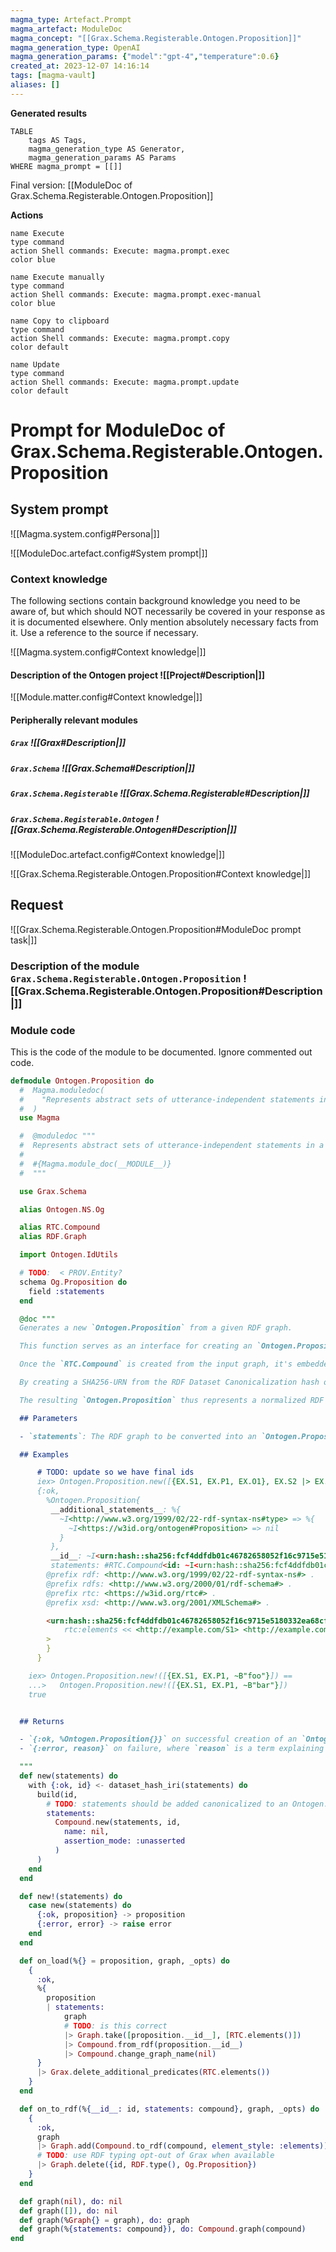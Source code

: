 ```yaml
---
magma_type: Artefact.Prompt
magma_artefact: ModuleDoc
magma_concept: "[[Grax.Schema.Registerable.Ontogen.Proposition]]"
magma_generation_type: OpenAI
magma_generation_params: {"model":"gpt-4","temperature":0.6}
created_at: 2023-12-07 14:16:14
tags: [magma-vault]
aliases: []
---
```


**Generated results**

```dataview
TABLE
	tags AS Tags,
	magma_generation_type AS Generator,
	magma_generation_params AS Params
WHERE magma_prompt = [[]]
```

Final version: [[ModuleDoc of Grax.Schema.Registerable.Ontogen.Proposition]]

**Actions**

```button
name Execute
type command
action Shell commands: Execute: magma.prompt.exec
color blue
```
```button
name Execute manually
type command
action Shell commands: Execute: magma.prompt.exec-manual
color blue
```
```button
name Copy to clipboard
type command
action Shell commands: Execute: magma.prompt.copy
color default
```
```button
name Update
type command
action Shell commands: Execute: magma.prompt.update
color default
```

# Prompt for ModuleDoc of Grax.Schema.Registerable.Ontogen.Proposition

## System prompt

![[Magma.system.config#Persona|]]

![[ModuleDoc.artefact.config#System prompt|]]

### Context knowledge

The following sections contain background knowledge you need to be aware of, but which should NOT necessarily be covered in your response as it is documented elsewhere. Only mention absolutely necessary facts from it. Use a reference to the source if necessary.

![[Magma.system.config#Context knowledge|]]

#### Description of the Ontogen project ![[Project#Description|]]

![[Module.matter.config#Context knowledge|]]

#### Peripherally relevant modules

##### `Grax` ![[Grax#Description|]]

##### `Grax.Schema` ![[Grax.Schema#Description|]]

##### `Grax.Schema.Registerable` ![[Grax.Schema.Registerable#Description|]]

##### `Grax.Schema.Registerable.Ontogen` ![[Grax.Schema.Registerable.Ontogen#Description|]]

![[ModuleDoc.artefact.config#Context knowledge|]]

![[Grax.Schema.Registerable.Ontogen.Proposition#Context knowledge|]]


## Request

![[Grax.Schema.Registerable.Ontogen.Proposition#ModuleDoc prompt task|]]

### Description of the module `Grax.Schema.Registerable.Ontogen.Proposition` ![[Grax.Schema.Registerable.Ontogen.Proposition#Description|]]

### Module code

This is the code of the module to be documented. Ignore commented out code.

```elixir
defmodule Ontogen.Proposition do
  #  Magma.moduledoc(
  #    "Represents abstract sets of utterance-independent statements in a canonical form and with content-hashed identifiers."
  #  )
  use Magma

  #  @moduledoc """
  #  Represents abstract sets of utterance-independent statements in a canonical form and with content-hashed identifiers.
  #
  #  #{Magma.module_doc(__MODULE__)}
  #  """

  use Grax.Schema

  alias Ontogen.NS.Og

  alias RTC.Compound
  alias RDF.Graph

  import Ontogen.IdUtils

  # TODO:  < PROV.Entity?
  schema Og.Proposition do
    field :statements
  end

  @doc """
  Generates a new `Ontogen.Proposition` from a given RDF graph.

  This function serves as an interface for creating an `Ontogen.Proposition`. It takes an RDF graph as input and wraps it in an `RTC.Compound` internally. This approach provides the benefits of `RTC.Compound` within the `Ontogen.Proposition` structure while ensuring that the unique characteristics of `Ontogen.Proposition` are maintained.

  Once the `RTC.Compound` is created from the input graph, it's embedded into the `Ontogen.Proposition`. This compound represents the same resource - the set of RDF statements - and is identified within the `Ontogen.Proposition` by the `:statements` field.

  By creating a SHA256-URN from the RDF Dataset Canonicalization hash of the graph, a unique identifier is generated for the `Ontogen.Proposition`. This identifier is not only unique but also consistent across different RDF stores for the same set of statements.

  The resulting `Ontogen.Proposition` thus represents a normalized RDF graph with a content-hashed identifier, encapsulating the same RDF statements as the input graph in a format compatible with Ontogen's requirements.

  ## Parameters

  - `statements`: The RDF graph to be converted into an `Ontogen.Proposition`.

  ## Examples

      # TODO: update so we have final ids
      iex> Ontogen.Proposition.new([{EX.S1, EX.P1, EX.O1}, EX.S2 |> EX.p2(EX.O2)])
      {:ok,
        %Ontogen.Proposition{
         __additional_statements__: %{
           ~I<http://www.w3.org/1999/02/22-rdf-syntax-ns#type> => %{
             ~I<https://w3id.org/ontogen#Proposition> => nil
           }
         },
         __id__: ~I<urn:hash::sha256:fcf4ddfdb01c46782658052f16c9715e5180332ea68cf620c2bb131ac894681a>,
         statements: #RTC.Compound<id: ~I<urn:hash::sha256:fcf4ddfdb01c46782658052f16c9715e5180332ea68cf620c2bb131ac894681a>, graph_name: nil
        @prefix rdf: <http://www.w3.org/1999/02/22-rdf-syntax-ns#> .
        @prefix rdfs: <http://www.w3.org/2000/01/rdf-schema#> .
        @prefix rtc: <https://w3id.org/rtc#> .
        @prefix xsd: <http://www.w3.org/2001/XMLSchema#> .

        <urn:hash::sha256:fcf4ddfdb01c46782658052f16c9715e5180332ea68cf620c2bb131ac894681a>
            rtc:elements << <http://example.com/S1> <http://example.com/P1> <http://example.com/O1> >>, << <http://example.com/S2> <http://example.com/p2> <http://example.com/O2> >> .
        >
        }
      }

    iex> Ontogen.Proposition.new!([{EX.S1, EX.P1, ~B"foo"}]) ==
    ...>   Ontogen.Proposition.new!([{EX.S1, EX.P1, ~B"bar"}])
    true


  ## Returns

  - `{:ok, %Ontogen.Proposition{}}` on successful creation of an `Ontogen.Proposition`.
  - `{:error, reason}` on failure, where `reason` is a term explaining why the creation of the `Ontogen.Proposition` failed.

  """
  def new(statements) do
    with {:ok, id} <- dataset_hash_iri(statements) do
      build(id,
        # TODO: statements should be added canonicalized to an Ontogen.Proposition
        statements:
          Compound.new(statements, id,
            name: nil,
            assertion_mode: :unasserted
          )
      )
    end
  end

  def new!(statements) do
    case new(statements) do
      {:ok, proposition} -> proposition
      {:error, error} -> raise error
    end
  end

  def on_load(%{} = proposition, graph, _opts) do
    {
      :ok,
      %{
        proposition
        | statements:
            graph
            # TODO: is this correct
            |> Graph.take([proposition.__id__], [RTC.elements()])
            |> Compound.from_rdf(proposition.__id__)
            |> Compound.change_graph_name(nil)
      }
      |> Grax.delete_additional_predicates(RTC.elements())
    }
  end

  def on_to_rdf(%{__id__: id, statements: compound}, graph, _opts) do
    {
      :ok,
      graph
      |> Graph.add(Compound.to_rdf(compound, element_style: :elements))
      # TODO: use RDF typing opt-out of Grax when available
      |> Graph.delete({id, RDF.type(), Og.Proposition})
    }
  end

  def graph(nil), do: nil
  def graph([]), do: nil
  def graph(%Graph{} = graph), do: graph
  def graph(%{statements: compound}), do: Compound.graph(compound)
end

```
